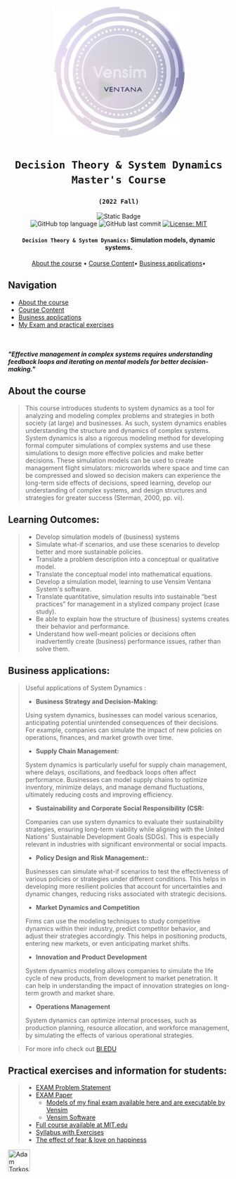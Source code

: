 <div align="center">

<a href="https://www.vensim.com" target="_blank">
    <img src="./Vensim_Logo.png" alt="Vensim Ventana Systems" width="300" height="300"/>
</a>


# `Decision Theory & System Dynamics Master's Course`
### `(2022 Fall)`

![Static Badge](https://img.shields.io/badge/mission-Optimize_Decision--Making_Processes-purple)
<br />
![GitHub top language](https://img.shields.io/github/languages/top/adamsky777/Decision_theory_and_System_Dynamics)
![GitHub last commit](https://img.shields.io/github/last-commit/adamsky777/Decision_theory_and_System_Dynamics)
[![License: MIT](https://img.shields.io/badge/License-MIT-green.svg)](https://opensource.org/licenses/MIT)

<p class="align center">
<h4><code>Decision Theory & System Dynamics:</code> Simulation models, dynamic systems.</h4>
</p>

[About the course](#about-the-course) •
[Course Content](#course-content)•
[Business applications](#business-applications)•

</div>

## Navigation

- [About the course](#about-the-course)
- [Course Content](#course-content)
- [Business applications](#business-applications)
- [My Exam and practical exercises](#practical-exercises-and-information-for-students)


<br />

#### _"Effective management in complex systems requires understanding feedback loops and iterating on mental models for better decision-making."_

## About the course

> This course introduces students to system dynamics as a tool for analyzing and modeling complex problems and strategies in both society (at large) and businesses. 
> As such, system dynamics enables understanding the structure and dynamics of complex systems. 
> System dynamics is also a rigorous modeling method for developing formal computer simulations of complex systems and use these simulations to design more effective policies and make better decisions. 
> These simulation models can be used to create management flight simulators: microworlds where space and time can be compressed and slowed so decision makers can experience the long-term side effects of decisions, speed learning, develop our understanding of complex systems, and design structures and strategies for greater success (Sterman, 2000, pp. vii).


## Learning Outcomes:


> * Develop simulation models of (business) systems
> * Simulate what-if scenarios, and use these scenarios to develop better and more sustainable policies.
> * Translate a problem description into a conceptual or qualitative model.
> * Translate the conceptual model into mathematical equations.
> * Develop a simulation model, learning to use Vensim Ventana System's software.
> * Translate quantitative, simulation results into sustainable “best practices” for management in a stylized company project (case study).
> * Be able to explain how the structure of (business) systems creates their behavior and performance.
> * Understand how well-meant policies or decisions often inadvertently create (business) performance issues, rather than solve them.




## Business applications:
>
> Useful applications of System Dynamics :
> * **Business Strategy and Decision-Making:**
>
> Using system dynamics, businesses can model various scenarios, anticipating potential unintended consequences of their decisions. 
> For example, companies can simulate the impact of new policies on operations, finances, and market growth over time.
> 
> * **Supply Chain Management:** 
>
> System dynamics is particularly useful for supply chain management, where delays, oscillations, and feedback loops often affect performance. 
> Businesses can model supply chains to optimize inventory, minimize delays, and manage demand fluctuations, ultimately reducing costs and improving efficiency.
> 
> * **Sustainability and Corporate Social Responsibility (CSR:**
> 
> Companies can use system dynamics to evaluate their sustainability strategies, ensuring long-term viability while aligning with the United Nations' Sustainable Development Goals (SDGs). 
> This is especially relevant in industries with significant environmental or social impacts.
>
> * **Policy Design and Risk Management::**
> 
> Businesses can simulate what-if scenarios to test the effectiveness of various policies or strategies under different conditions.
> This helps in developing more resilient policies that account for uncertainties and dynamic changes, reducing risks associated with strategic decisions.
> 
> * **Market Dynamics and Competition**
> 
> Firms can use the modeling techniques to study competitive dynamics within their industry, predict competitor behavior, and adjust their strategies accordingly. 
> This helps in positioning products, entering new markets, or even anticipating market shifts.
> 
>  * **Innovation and Product Development**
> 
> System dynamics modeling allows companies to simulate the life cycle of new products, from development to market penetration. 
> It can help in understanding the impact of innovation strategies on long-term growth and market share.
>
>  * **Operations Management**
>
> System dynamics can optimize internal processes, such as production planning, resource allocation, and workforce management, by simulating the effects of various operational strategies.

> 
> For more info check out [BI.EDU](https://programmeinfo.bi.no/nb/course/GRA-4135/2024-autumn)


## Practical exercises and information for students:
> * [EXAM Problem Statement](https://github.com/adamsky777/Decision_theory_and_System_Dynamics/blob/main/Course%202022/EXAM/2022%20GRA4135%20Term%20paper%20description%20v2.pdf)
> * [EXAM Paper](https://github.com/adamsky777/Decision_theory_and_System_Dynamics/blob/main/Course%202022/EXAM/Decision%20Theory%20%26%20System%20Dynamics%20Final%20EXAM.pdf)
>   * [Models of my final exam available here and are executable by Vensim](https://github.com/adamsky777/Decision_theory_and_System_Dynamics/tree/main/Course%202022/EXAM/models)
>   * [Vensim Software](https://vensim.com)
> * [Full course available at MIT.edu](https://ocw.mit.edu/courses/15-871-introduction-to-system-dynamics-fall-2013/)
> * [Syllabus with Exercises](https://github.com/adamsky777/Decision_theory_and_System_Dynamics/blob/main/Course%202022/Syllabus%20with%20Exercises%20-%20GRA4135.pdf)
> * [The effect of fear & love on happiness](https://github.com/adamsky777/Decision_theory_and_System_Dynamics/blob/main/hobby%20projects/Fear_and_Love_Happiness_growth_relationship_simulation.png)


<a href="https://github.com/adamsky777"><img height="50" src="https://avatars.githubusercontent.com/u/73426467?s=400&u=9c2283f010f179f17aaa58a0b9fbc68efd8014fd&v=4" title="Adam Torkos" width="50"/></a>

